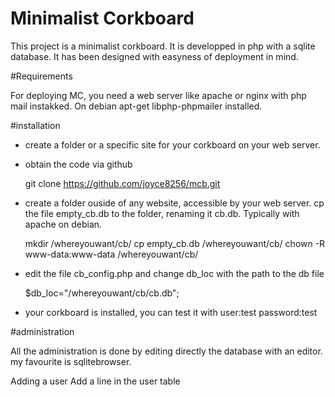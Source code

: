 Minimalist Corkboard
====================

This project is a minimalist corkboard. It is developped in php with a sqlite database. It has been designed with easyness of deployment in mind.

#Requirements

For deploying MC, you need a web server like apache or nginx with php mail instakked. On debian
    apt-get libphp-phpmailer installed.

#installation

* create a folder or a specific site for your corkboard on your web server.
* obtain the code via github

    git clone https://github.com/joyce8256/mcb.git

* create a folder ouside of any website, accessible by your web server. cp the file empty_cb.db to the folder, renaming it cb.db. Typically with apache on debian.

    mkdir /whereyouwant/cb/
    cp empty_cb.db /whereyouwant/cb/
    chown -R www-data:www-data /whereyouwant/cb/

* edit the file cb_config.php and change db_loc with the path to the db file

    $db_loc="/whereyouwant/cb/cb.db";

* your corkboard is installed, you can test it with user:test password:test

#administration

All the administration is done by editing directly the database with an editor. my favourite is sqlitebrowser.

Adding a user
Add a line in the user table
    




